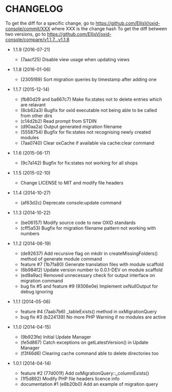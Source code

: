 # CHANGELOG

To get the diff for a specific change, go to https://github.com/EllisV/oxid-console/commit/XXX where XXX is the change hash
To get the diff between two versions, go to https://github.com/EllisV/oxid-console/compare/v1.1.7...v1.1.8

* 1.1.9 (2016-07-21)
    * (7aacf25) Disable view usage when updating views

* 1.1.8 (2016-01-06)
    * (2305f89) Sort migration queries by timestamp after adding one

* 1.1.7 (2015-12-14)
    * (fb80d29 and ba667c7) Make fix:states not to delete entries which are relavant
    * (8cb62a3) Bugfix for oxid executable not being able to be called from other dirs
    * (c14d2b2) Read prompt from STDIN
    * (d90aa2a) Output generated migration filename
    * (5558754) Bugfix for fix:states not recognising newly created modules
    * (7aa0740) Clear oxCache if available via cache:clear command

* 1.1.6 (2015-06-17)
    * (9c7a142) Bugfix for fix:states not working for all shops

* 1.1.5 (2015-02-10)
    * Change LICENSE to MIT and modify file headers

* 1.1.4 (2014-10-27)
    * (af63d2c) Deprecate console:update command

* 1.1.3 (2014-10-22)
    * (be06157) Modify source code to new OXID standards
    * (cff5a53) Bugfix for migration filename pattern not working with numbers

* 1.1.2 (2014-06-19)

    * (de92637) Add recursive flag on mkdir in createMissingFolders() method of generate module command
    * feature #7 (1b7fa80) Generate translation files with module scaffold
    * (6b984f2) Update version number to 0.0.1-DEV on module scaffold
    * (ed9a9ac) Removed unnecessary check for output interface on migration command
    * bug fix #5 and feature #9 (9306e0e) Implement oxNullOutput for debug ignoring

* 1.1.1 (2014-05-06)

    * feature #4 (7aab7b6) _tableExists() method in oxMigrationQuery
    * bug fix #3 (b224139) No more PHP Warning if no modules are active

* 1.1.0 (2014-04-15)

    * (9b923fe) Initial Update Manager
    * (fe5d867) Catch exceptions on getLatestVersion() in Update Manager
    * (f3f46d6) Clearing cache command able to delete directories too

* 1.0.1 (2014-04-14)

    * feature #2 (77d001f) Add oxMigrationQuery::_columnExists()
    * (1f5d892) Modify PHP file headers licence info
    * documentation #1 (e8b20b0) Add an example of migration query

